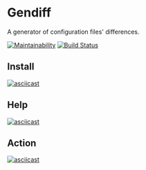 # Gendiff
A generator of configuration files' differences.

[![Maintainability](https://api.codeclimate.com/v1/badges/a6c7ac3ac382b15676a0/maintainability)](https://codeclimate.com/github/badcookie/hexlet-gendiff/maintainability)
[![Build Status](https://travis-ci.org/badcookie/hexlet-gendiff.svg?branch=master)](https://travis-ci.org/badcookie/hexlet-gendiff)

## Install
[![asciicast](https://asciinema.org/a/OM4fXwjjJ0p6rZIUOsB7CADd6.svg)](https://asciinema.org/a/OM4fXwjjJ0p6rZIUOsB7CADd6)

## Help
[![asciicast](https://asciinema.org/a/8fLPDVpiePvZiyOnW4i4q4xQ2.svg)](https://asciinema.org/a/8fLPDVpiePvZiyOnW4i4q4xQ2)

## Action
[![asciicast](https://asciinema.org/a/gqhJkwtRfIqAwVeNnVDB8n4RZ.svg)](https://asciinema.org/a/gqhJkwtRfIqAwVeNnVDB8n4RZ)
